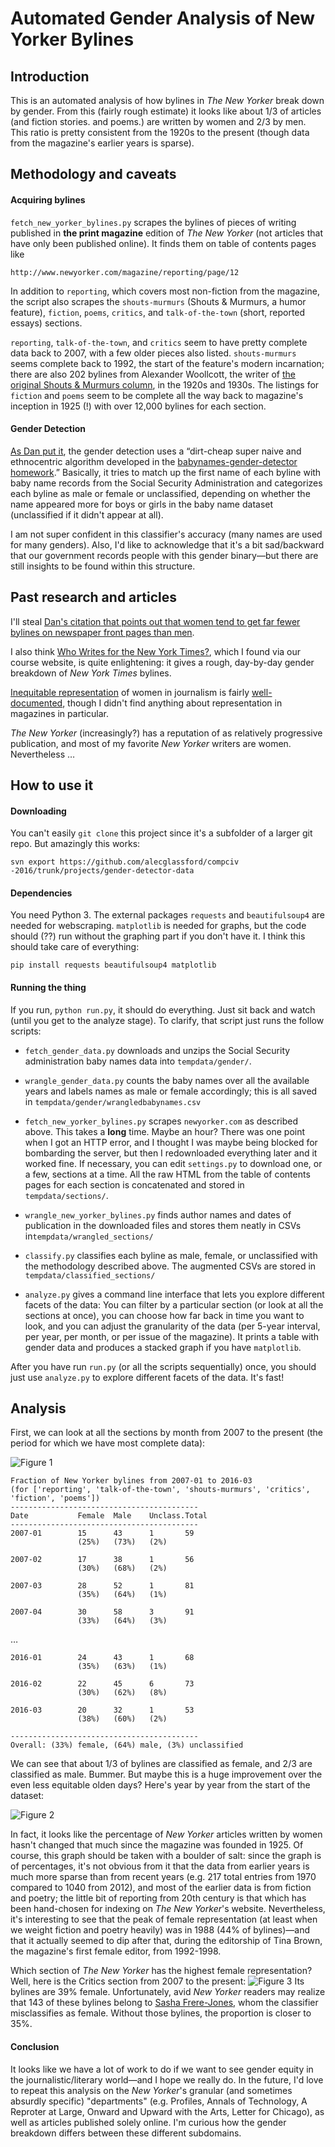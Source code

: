 # Automated Gender Analysis of New Yorker Bylines

## Introduction

This is an automated analysis of how bylines in *The New Yorker* break down by gender. From this (fairly rough estimate) it looks like about 1/3 of articles (and fiction stories. and poems.) are written by women and 2/3 by men. This ratio is pretty consistent from the 1920s to the present (though data from the magazine's earlier years is sparse).

## Methodology and caveats

#### Acquiring bylines

`fetch_new_yorker_bylines.py` scrapes the bylines of pieces of writing published in **the print magazine** edition of *The New Yorker* (not articles that have only been published online). It finds them on table of contents pages like
```
http://www.newyorker.com/magazine/reporting/page/12
```
In addition to `reporting`, which covers most non-fiction from the magazine, the script also scrapes the `shouts-murmurs` (Shouts & Murmurs, a humor feature), `fiction`, `poems`, `critics`, and `talk-of-the-town` (short, reported essays) sections.

`reporting`, `talk-of-the-town`, and `critics` seem to have pretty complete data back to 2007, with a few older pieces also listed. `shouts-murmurs` seems complete back to 1992, the start of the feature's modern incarnation; there are also 202 bylines from Alexander Woollcott, the writer of [the original Shouts & Murmurs column](http://www.newyorker.com/books/double-take/the-original-shouts-murmurs), in the 1920s and 1930s. The listings for `fiction` and `poems` seem to be complete all the way back to magazine's inception in 1925 (!) with over 12,000 bylines for each section.

#### Gender Detection

[As Dan put it](https://github.com/compciv/gendered-pulitzer-board/blob/master/README.md), the gender detection uses a “dirt-cheap super naive and ethnocentric algorithm developed in the [babynames-gender-detector homework](http://www.compciv.org/assignments/exercise-sets/0020-gender-detector-set).” Basically, it tries to match up the first name of each byline with baby name records from the Social Security Administration and categorizes each byline as male or female or unclassified, depending on whether the name appeared more for boys or girls in the baby name dataset (unclassified if it didn't appear at all).

I am not super confident in this classifier's accuracy (many names are used for many genders). Also, I'd like to acknowledge that it's a bit sad/backward that our government records people with this gender binary—but there are still insights to be found within this structure.

## Past research and articles

I'll steal [Dan's citation that points out that women tend to get far fewer bylines on newspaper front pages than men](http://www.womensmediacenter.com/pages/the-problem).

I also think [Who Writes for the New York Times?](http://www.whowritesfor.com/), which I found via our course website, is quite enlightening: it gives a rough, day-by-day gender breakdown of *New York Times* bylines.

[Inequitable representation](http://publiceditor.blogs.nytimes.com/2014/05/12/still-talking-about-it-where-are-the-women/) of women in journalism is fairly [well-documented](http://niemanreports.org/articles/where-are-the-women/), though I didn't find anything about representation in magazines in particular.

*The New Yorker* (increasingly?) has a reputation of as relatively progressive publication, and most of my favorite *New Yorker* writers are women. Nevertheless …

## How to use it

#### Downloading

You can't easily `git clone` this project since it's a subfolder of a larger git repo. But amazingly this works:
```
svn export https://github.com/alecglassford/compciv
-2016/trunk/projects/gender-detector-data
```

#### Dependencies

You need Python 3. The external packages `requests` and `beautifulsoup4` are needed for webscraping. `matplotlib` is needed for graphs, but the code should (??) run without the graphing part if you don't have it. I think this should take care of everything:
```
pip install requests beautifulsoup4 matplotlib
```

#### Running the thing

If you run, `python run.py`, it should do everything. Just sit back and watch (until you get to the analyze stage). To clarify, that script just runs the follow scripts:

* `fetch_gender_data.py` downloads and unzips the Social Security administration baby names data into `tempdata/gender/`.

* `wrangle_gender_data.py` counts the baby names over all the available years and labels names as male or female accordingly; this is all saved in `tempdata/gender/wrangledbabynames.csv`

* `fetch_new_yorker_bylines.py` scrapes `newyorker.com` as described above. This takes a **long** time. Maybe an hour? There was one point when I got an HTTP error, and I thought I was maybe being blocked for bombarding the server, but then I redownloaded everything later and it worked fine. If necessary, you can edit `settings.py` to download one, or a few, sections at a time. All the raw HTML from the table of contents pages for each section is concatenated and stored in `tempdata/sections/`.

* `wrangle_new_yorker_bylines.py` finds author names and dates of publication in the downloaded files and stores them neatly in CSVs in`tempdata/wrangled_sections/`

* `classify.py` classifies each byline as male, female, or unclassified with the methodology described above. The augmented CSVs are stored in `tempdata/classified_sections/`

* `analyze.py` gives a command line interface that lets you explore different facets of the data: You can filter by a particular section (or look at all the sections at once), you can choose how far back in time you want to look, and you can adjust the granularity of the data (per 5-year interval, per year, per month, or per issue of the magazine). It prints a table with gender data and produces a stacked graph if you have `matplotlib`.

After you have run `run.py` (or all the scripts sequentially) once, you should just use `analyze.py` to explore different facets of the data. It's fast!

## Analysis

First, we can look at all the sections by month from 2007 to the present (the period for which we have most complete data):

![Figure 1][figure_1]

```
Fraction of New Yorker bylines from 2007-01 to 2016-03
(for ['reporting', 'talk-of-the-town', 'shouts-murmurs', 'critics', 'fiction', 'poems'])
------------------------------------------
Date           Female  Male    Unclass.Total
------------------------------------------
2007-01        15      43      1       59
               (25%)   (73%)   (2%)    

2007-02        17      38      1       56
               (30%)   (68%)   (2%)    

2007-03        28      52      1       81
               (35%)   (64%)   (1%)    

2007-04        30      58      3       91
               (33%)   (64%)   (3%)    
```
…
```
2016-01        24      43      1       68
               (35%)   (63%)   (1%)    

2016-02        22      45      6       73
               (30%)   (62%)   (8%)    

2016-03        20      32      1       53
               (38%)   (60%)   (2%)    

------------------------------------------
Overall: (33%) female, (64%) male, (3%) unclassified
```

We can see that about 1/3 of bylines are classified as female, and 2/3 are classified as male. Bummer. But maybe this is a huge improvement over the even less equitable olden days? Here's year by year from the start of the dataset:

![Figure 2][figure_2]

In fact, it looks like the percentage of *New Yorker* articles written by women hasn't changed that much since the magazine was founded in 1925. Of course, this graph should be taken with a boulder of salt: since the graph is of percentages, it's not obvious from it that the data from earlier years is much more sparse than from recent years (e.g. 217 total entries from 1970 compared to 1040 from 2012), and most of the earlier data is from fiction and poetry; the little bit of reporting from 20th century is that which has been hand-chosen for indexing on *The New Yorker*'s website. Nevertheless, it's interesting to see that the peak of female representation (at least when we weight fiction and poetry heavily) was in 1988 (44% of bylines)—and that it actually seemed to dip after that, during the editorship of Tina Brown, the magazine's first female editor, from 1992-1998.

Which section of *The New Yorker* has the highest female representation? Well, here is the Critics section from 2007 to the present:
![Figure 3][figure_3]
Its bylines are 39% female. Unfortunately, avid *New Yorker* readers may realize that 143 of these bylines belong to [Sasha Frere-Jones](http://www.newyorker.com/contributors/sasha-frere-jones), whom the classifier misclassifies as female. Without those bylines, the proportion is closer to 35%.

#### Conclusion

It looks like we have a lot of work to do if we want to see gender equity in the journalistic/literary world—and I hope we really do. In the future, I'd love to repeat this analysis on the *New Yorker*'s granular (and sometimes absurdly specific) "departments" (e.g. Profiles, Annals of Technology, A Reproter at Large, Onward and Upward with the Arts, Letter for Chicago), as well as articles published solely online. I'm curious how the gender breakdown differs between these different subdomains.

[figure_1]: graphs/figure_1.png "Figure 1"
[figure_2]: graphs/figure_2.png "Figure 2"
[figure_3]: graphs/figure_3.png "Figure 3"
